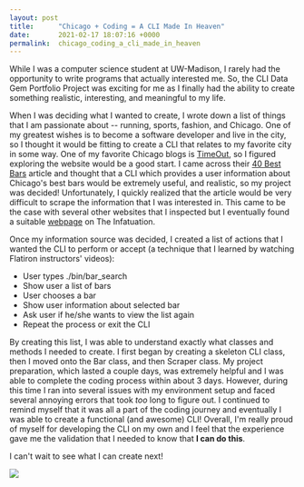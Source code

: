 ```yaml
---
layout: post
title:      "Chicago + Coding = A CLI Made In Heaven"
date:       2021-02-17 18:07:16 +0000
permalink:  chicago_coding_a_cli_made_in_heaven
---
```



While I was a computer science student at UW-Madison, I rarely had the opportunity to write programs that actually interested me. So, the CLI Data Gem Portfolio Project was exciting for me as I finally had the ability to create something realistic, interesting, and meaningful to my life. 

When I was deciding what I wanted to create, I wrote down a list of things that I am passionate about -- running, sports, fashion, and Chicago. One of my greatest wishes is to become a software developer and live in the city, so I thought it would be fitting to create a CLI that relates to my favorite city in some way. One of my favorite Chicago blogs is [TimeOut](https://www.timeout.com/chicago), so I figured exploring the website would be a good start. I came across their [40 Best Bars](https://www.timeout.com/chicago/bars/best-bars-in-chicago-our-picks-for-every-type-of-drink) article and thought that a CLI which provides a user information about Chicago's best bars would be extremely useful, and realistic, so my project was decided! Unfortunately, I quickly realized that the article would be very difficult to scrape the information that I was interested in. This came to be the case with several other websites that I inspected but I eventually found a suitable [webpage](https://www.theinfatuation.com/chicago/guides/best-bars-in-chicago) on The Infatuation.

Once my information source was decided, I created a list of actions that I wanted the CLI to perform or accept (a technique that I learned by watching Flatiron instructors' videos): 
* User types ./bin/bar_search
* Show user a list of bars
* User chooses a bar
* Show user information about selected bar
* Ask user if he/she wants to view the list again
* Repeat the process or exit the CLI

By creating this list, I was able to understand exactly what classes and methods I needed to create. I first began by creating a skeleton CLI class, then I moved onto the Bar class, and then Scraper class. My project preparation, which lasted a couple days, was extremely helpful and I was able to complete the coding process within about 3 days. However, during this time I ran into several issues with my environment setup and faced several annoying errors that took *too* long to figure out. I continued to remind myself that it was all a part of the coding journey and eventually I was able to create a functional (and awesome) CLI! Overall, I'm really proud of myself for developing the CLI on my own and I feel that the experience gave me the validation that I needed to know that **I can do this**.

I can't wait to see what I can create next!


![](https://imgur.com/fZbGyQu)
